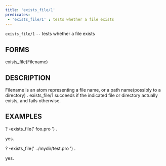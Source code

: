 ```yaml
---
title: 'exists_file/1'
predicates:
 - 'exists_file/1' : tests whether a file exists
---
```

`exists_file/1` `--` tests whether a file exists


## FORMS

exists_file(Filename)


## DESCRIPTION

Filename is an atom representing a file name, or a path name(possibly to a directory) . exists_file/1 succeeds if the indicated file or directory actually exists, and fails otherwise.


## EXAMPLES

? -exists_file(' foo.pro ') .


yes.

? -exists_file(' ../mydir/test.pro ') .


yes.

